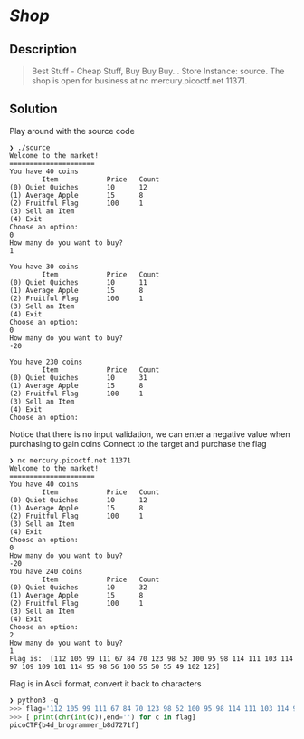 # **_Shop_**
## Description
> Best Stuff - Cheap Stuff, Buy Buy Buy... Store Instance: source. The shop is open for business at nc mercury.picoctf.net 11371.

## Solution
Play around with the source code
```console
❯ ./source
Welcome to the market!
=====================
You have 40 coins
        Item            Price   Count
(0) Quiet Quiches       10      12
(1) Average Apple       15      8
(2) Fruitful Flag       100     1
(3) Sell an Item
(4) Exit
Choose an option:
0
How many do you want to buy?
1

You have 30 coins
        Item            Price   Count
(0) Quiet Quiches       10      11
(1) Average Apple       15      8
(2) Fruitful Flag       100     1
(3) Sell an Item
(4) Exit
Choose an option:
0
How many do you want to buy?
-20

You have 230 coins
        Item            Price   Count
(0) Quiet Quiches       10      31
(1) Average Apple       15      8
(2) Fruitful Flag       100     1
(3) Sell an Item
(4) Exit
Choose an option:
```
Notice that there is no input validation, we can enter a negative value when purchasing to gain coins
Connect to the target and purchase the flag
```console
❯ nc mercury.picoctf.net 11371
Welcome to the market!
=====================
You have 40 coins
        Item            Price   Count
(0) Quiet Quiches       10      12
(1) Average Apple       15      8
(2) Fruitful Flag       100     1
(3) Sell an Item
(4) Exit
Choose an option:
0
How many do you want to buy?
-20
You have 240 coins
        Item            Price   Count
(0) Quiet Quiches       10      32
(1) Average Apple       15      8
(2) Fruitful Flag       100     1
(3) Sell an Item
(4) Exit
Choose an option:
2
How many do you want to buy?
1
Flag is:  [112 105 99 111 67 84 70 123 98 52 100 95 98 114 111 103 114 97 109 109 101 114 95 98 56 100 55 50 55 49 102 125]
```
Flag is in Ascii format, convert it back to characters
```py
❯ python3 -q
>>> flag='112 105 99 111 67 84 70 123 98 52 100 95 98 114 111 103 114 97 109 109 101 114 95 98 56 100 55 50 55 49 102 125'.split(' ')
>>> [ print(chr(int(c)),end='') for c in flag]
picoCTF{b4d_brogrammer_b8d7271f}

